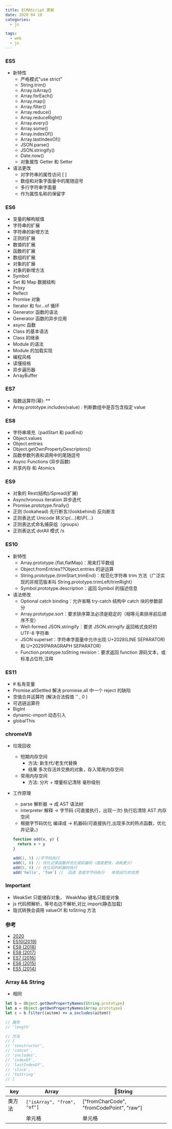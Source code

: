 ```yaml
---
title: ECMAScript 更新
date: 2020 04 10
categories:
  - js

tags:
  - web
  - js
---
```


### ES5

- 新特性
  - 严格模式"use strict"
  - String.trim()
  - Array.isArray()
  - Array.forEach()
  - Array.map()
  - Array.filter()
  - Array.reduce()
  - Array.reduceRight()
  - Array.every()
  - Array.some()
  - Array.indexOf()
  - Array.lastIndexOf()
  - JSON.parse()
  - JSON.stringify()
  - Date.now()
  - 对象属性 Getter 和 Setter
- 语法更改
  - 对字符串的属性访问 [ ]
  - 数组和对象字面量中的尾随逗号
  - 多行字符串字面量
  - 作为属性名称的保留字

### ES6

- 变量的解构赋值
- 字符串的扩展
- 字符串的新增方法
- 正则的扩展
- 数值的扩展
- 函数的扩展
- 数组的扩展
- 对象的扩展
- 对象的新增方法
- Symbol
- Set 和 Map 数据结构
- Proxy
- Reflect
- Promise 对象
- Iterator 和 for...of 循环
- Generator 函数的语法
- Generator 函数的异步应用
- async 函数
- Class 的基本语法
- Class 的继承
- Module 的语法
- Module 的加载实现
- 编程风格
- 读懂规格
- 异步遍历器
- ArrayBuffer

### ES7

- 指数运算符(幂): \*\*
- Array.prototype.includes(value) : 判断数组中是否包含指定 value

### ES8

- 字符串填充（padStart 和 padEnd）
- Object.values
- Object.entries
- Object.getOwnPropertyDescriptors()
- 函数参数列表和调用中的尾随逗号
- Async Functions (异步函数)
- 共享内存 和 Atomics

### ES9

- 对象的 Rest(结构)/Spread(扩展)
- Asynchronous iteration 异步迭代
- Promise.prototype.finally()
- 正则 (lookahead) 先行断言/(lookbehind) 反向断言
- 正则表达式 Unicode 转义\p{...}和\P{...}
- 正则表达式命名捕获组（groups）
- 正则表达式 dotAll 模式 /s

### ES10

- 新特性
  - Array.prototype.{flat,flatMap}：用来打平数组
  - Object.fromEntries??Object.entries 的逆运算
  - String.prototype.{trimStart,trimEnd}：规范化字符串 trim 方法（广泛实现的非规范版本叫 String.prototype.trimLeft/trimRight）
  - Symbol.prototype.description：返回 Symbol 的描述信息
- 语法修改
  - Optional catch binding：允许省略 try-catch 结构中 catch 块的参数部分
  - Array.prototype.sort：要求排序算法必须是稳定的（相等元素排序前后顺序不变）
  - Well-formed JSON.stringify：要求 JSON.stringify 返回格式良好的 UTF-8 字符串
  - JSON superset：字符串字面量中允许出现 U+2028(LINE SEPARATOR)和 U+2029(PARAGRAPH SEPARATOR)
  - Function.prototype.toString revision：要求返回 function 源码文本，或标准占位符,注释

### ES11

- \# 私有变量
- Promise.allSettled 解决 promiese.all 中一个 reject 的缺陷
- 空值合并运算符 (解决合法假值 '' , 0 )
- 可选链运算符
- BigInt
- dynamic-import 动态引入
- globalThis

### chromeV8

- 垃圾回收

  - 短期内存空间
    - 方法: 新生代/老生代替换
    - 结果 多次存活并交换的对象，存入常用内存空间
  - 常用内存空间
    - 方法: 分片 + 增量标记清除 毫秒级别

- 工作原理

  - parse 解析器 -> 成 AST 语法树
  - interpreter 解释 -> 字节码 (可直接执行，出现一次) 执行后清除 AST 内存空间
  - 根据字节码优化 编译成 -> 机器码(可直接执行,出现多次的热点函数，优化并记录。)

  ```js
  function add(x, y) {
  	return x + y
  }

  add(1, 5) //字节码执行
  add(1, 6) // 优化记录函数并优化成机器码（速度更快，消耗更少）
  add(5, 6) // 优化后的机器码执行
  add('hello', 'Tom') //  回退 变成字节码执行   体现出TS的优势
  ```

### Important

- WeakSet 只能储存对象， WeakMap 键名只能是对象
- js 代码预解析，等号右边不解析,对比 import(静态加载)
- 隐式转换会调用 valueOf 和 toString 方法

### 参考

- [2020](https://blog.csdn.net/duyujian706709149/article/details/104014127)
- [ES10(2019)](http://www.ayqy.net/blog/es2019/)
- [ES9 (2018)](https://www.html.cn/archives/9990)
- [ES8 (2017)](https://www.html.cn/archives/9981)
- [ES7 (2016)](https://www.jianshu.com/p/df0d1fd010bb)
- [ES6 (2015)](https://es6.ruanyifeng.com/#docs/arraybuffer)
- [ES5 (2014)](https://www.w3school.com.cn/js/js_es5.asp)

### Array && String

- 相同

```js
let b = Object.getOwnPropertyNames(String.prototype)
let a = Object.getOwnPropertyNames(Array.prototype)
let c = b.filter((aitem) => a.includes(aitem))

// 属性
// 'length'

// 方法
// [
// 'constructor',
// 'concat',
// 'includes',
// 'indexOf',
// 'lastIndexOf',
// 'slice',
// 'toString'
// ]
```

| key    | Array                     | String                                   |
| ------ | ------------------------- | ---------------------------------------- |
| 类方法 | `["isArray", "from", "of"]` | ["fromCharCode", "fromCodePoint", "raw"] |
|        | 单元格                    | 单元格                                   |
